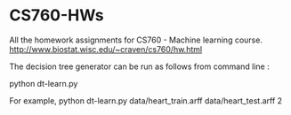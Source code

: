 CS760-HWs
=========

All the homework assignments for CS760 - Machine learning course. http://www.biostat.wisc.edu/~craven/cs760/hw.html

The decision tree generator can be run as follows from command line :

python dt-learn.py <train dataset> <test dataset> <stopping criteria threshold>

For example,
python dt-learn.py data/heart_train.arff data/heart_test.arff 2
